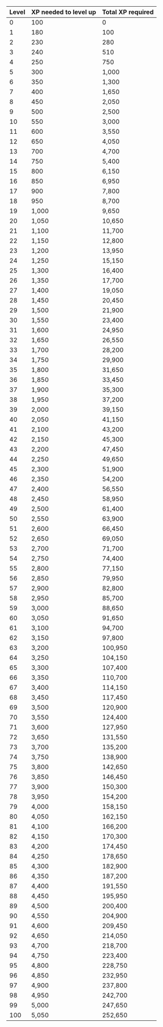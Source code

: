 | **Level** | **XP needed to level up** | **Total XP required** |
|-----------|---------------------------|-----------------------|
| 0         | 100                       | 0                     |
| 1         | 180                       | 100                   |
| 2         | 230                       | 280                   |
| 3         | 240                       | 510                   |
| 4         | 250                       | 750                   |
| 5         | 300                       | 1,000                 |
| 6         | 350                       | 1,300                 |
| 7         | 400                       | 1,650                 |
| 8         | 450                       | 2,050                 |
| 9         | 500                       | 2,500                 |
| 10        | 550                       | 3,000                 |
| 11        | 600                       | 3,550                 |
| 12        | 650                       | 4,050                 |
| 13        | 700                       | 4,700                 |
| 14        | 750                       | 5,400                 |
| 15        | 800                       | 6,150                 |
| 16        | 850                       | 6,950                 |
| 17        | 900                       | 7,800                 |
| 18        | 950                       | 8,700                 |
| 19        | 1,000                     | 9,650                 |
| 20        | 1,050                     | 10,650                |
| 21        | 1,100                     | 11,700                |
| 22        | 1,150                     | 12,800                |
| 23        | 1,200                     | 13,950                |
| 24        | 1,250                     | 15,150                |
| 25        | 1,300                     | 16,400                |
| 26        | 1,350                     | 17,700                |
| 27        | 1,400                     | 19,050                |
| 28        | 1,450                     | 20,450                |
| 29        | 1,500                     | 21,900                |
| 30        | 1,550                     | 23,400                |
| 31        | 1,600                     | 24,950                |
| 32        | 1,650                     | 26,550                |
| 33        | 1,700                     | 28,200                |
| 34        | 1,750                     | 29,900                |
| 35        | 1,800                     | 31,650                |
| 36        | 1,850                     | 33,450                |
| 37        | 1,900                     | 35,300                |
| 38        | 1,950                     | 37,200                |
| 39        | 2,000                     | 39,150                |
| 40        | 2,050                     | 41,150                |
| 41        | 2,100                     | 43,200                |
| 42        | 2,150                     | 45,300                |
| 43        | 2,200                     | 47,450                |
| 44        | 2,250                     | 49,650                |
| 45        | 2,300                     | 51,900                |
| 46        | 2,350                     | 54,200                |
| 47        | 2,400                     | 56,550                |
| 48        | 2,450                     | 58,950                |
| 49        | 2,500                     | 61,400                |
| 50        | 2,550                     | 63,900                |
| 51        | 2,600                     | 66,450                |
| 52        | 2,650                     | 69,050                |
| 53        | 2,700                     | 71,700                |
| 54        | 2,750                     | 74,400                |
| 55        | 2,800                     | 77,150                |
| 56        | 2,850                     | 79,950                |
| 57        | 2,900                     | 82,800                |
| 58        | 2,950                     | 85,700                |
| 59        | 3,000                     | 88,650                |
| 60        | 3,050                     | 91,650                |
| 61        | 3,100                     | 94,700                |
| 62        | 3,150                     | 97,800                |
| 63        | 3,200                     | 100,950               |
| 64        | 3,250                     | 104,150               |
| 65        | 3,300                     | 107,400               |
| 66        | 3,350                     | 110,700               |
| 67        | 3,400                     | 114,150               |
| 68        | 3,450                     | 117,450               |
| 69        | 3,500                     | 120,900               |
| 70        | 3,550                     | 124,400               |
| 71        | 3,600                     | 127,950               |
| 72        | 3,650                     | 131,550               |
| 73        | 3,700                     | 135,200               |
| 74        | 3,750                     | 138,900               |
| 75        | 3,800                     | 142,650               |
| 76        | 3,850                     | 146,450               |
| 77        | 3,900                     | 150,300               |
| 78        | 3,950                     | 154,200               |
| 79        | 4,000                     | 158,150               |
| 80        | 4,050                     | 162,150               |
| 81        | 4,100                     | 166,200               |
| 82        | 4,150                     | 170,300               |
| 83        | 4,200                     | 174,450               |
| 84        | 4,250                     | 178,650               |
| 85        | 4,300                     | 182,900               |
| 86        | 4,350                     | 187,200               |
| 87        | 4,400                     | 191,550               |
| 88        | 4,450                     | 195,950               |
| 89        | 4,500                     | 200,400               |
| 90        | 4,550                     | 204,900               |
| 91        | 4,600                     | 209,450               |
| 92        | 4,650                     | 214,050               |
| 93        | 4,700                     | 218,700               |
| 94        | 4,750                     | 223,400               |
| 95        | 4,800                     | 228,750               |
| 96        | 4,850                     | 232,950               |
| 97        | 4,900                     | 237,800               |
| 98        | 4,950                     | 242,700               |
| 99        | 5,000                     | 247,650               |
| 100       | 5,050                     | 252,650               |
